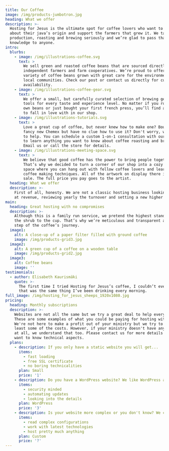 ```yaml
---
title: Our Coffee
image: /img/products-jumbotron.jpg
heading: What we offer
description: >-
  Hosting for Jesus is the ultimate spot for coffee lovers who want to learn
  about their java’s origin and support the farmers that grew it. We take coffee
  production, roasting and brewing seriously and we’re glad to pass that
  knowledge to anyone.
intro:
  blurbs:
    - image: /img/illustrations-coffee.svg
      text: >
        We sell green and roasted coffee beans that are sourced directly from
        independent farmers and farm cooperatives. We’re proud to offer a
        variety of coffee beans grown with great care for the environment and
        local communities. Check our post or contact us directly for current
        availability.
    - image: /img/illustrations-coffee-gear.svg
      text: >
        We offer a small, but carefully curated selection of brewing gear and
        tools for every taste and experience level. No matter if you roast your
        own beans or just bought your first french press, you’ll find a gadget
        to fall in love with in our shop.
    - image: /img/illustrations-tutorials.svg
      text: >
        Love a great cup of coffee, but never knew how to make one? Bought a
        fancy new Chemex but have no clue how to use it? Don't worry, we’re here
        to help. You can schedule a custom 1-on-1 consultation with our baristas
        to learn anything you want to know about coffee roasting and brewing.
        Email us or call the store for details.
    - image: /img/illustrations-meeting-space.svg
      text: >
        We believe that good coffee has the power to bring people together.
        That’s why we decided to turn a corner of our shop into a cozy meeting
        space where you can hang out with fellow coffee lovers and learn about
        coffee making techniques. All of the artwork on display there is for
        sale. The full price you pay goes to the artist.
  heading: What we offer
  description: >-
    First of all, honesty. We are not a classic hosting business looking aiming
    at revenue, reviewing yearly the turnover and setting a new higher target.
main:
  heading: Great hosting with no compromises
  description: >-
    Although this is a family run service, we pretend the highest standards from
    the shrub to the cup. That’s why we’re meticulous and transparent about each
    step of the coffee’s journey.
  image1:
    alt: A close-up of a paper filter filled with ground coffee
    image: /img/products-grid3.jpg
  image2:
    alt: A green cup of a coffee on a wooden table
    image: /img/products-grid2.jpg
  image3:
    alt: Coffee beans
    image: ''
testimonials:
  - author: Elisabeth Kaurismäki
    quote: >-
      The first time I tried Hosting for Jesus’s coffee, I couldn’t even believe
      that was the same thing I’ve been drinking every morning.
full_image: /img/hosting_for_jesus_sheeps_1920x1080.jpg
pricing:
  heading: Monthly subscriptions
  description: >-
    Websites are not all the same but we try a great deal to help everyone.
    These are some examples of what you could be paying for hosting with us.
    We're not here to make a profit out of your ministry but we try to cover at
    least some of the costs. However, if your ministry doesn't have any income
    at all, we understand that too. Please contact us for more details or if you
    want to know technical aspects.
  plans:
    - description: If you only have a static website you will get...
      items:
        - fast loading
        - free SSL certificate
        - no boring technicalities
      plan: Small
      price: '1'
    - description: Do you have a WordPress website? We like WordPress and are...
      items:
        - security minded
        - automating updates
        - looking into the details
      plan: WordPress
      price: '3'
    - description: Is your website more complex or you don't know? We can...
      items:
        - read complex configurations
        - work with latest technologies
        - host pretty much anything
      plan: Custom
      price: '?'
---
```


